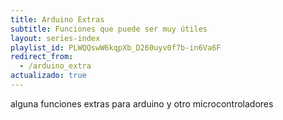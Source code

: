 ```yaml
---
title: Arduino Extras
subtitle: Funciones que puede ser muy útiles
layout: series-index
playlist_id: PLWQQswW6kqpXb_D260uyv0f7b-in6Va6F
redirect_from:
  - /arduino_extra
actualizado: true
---
```


alguna funciones extras para arduino y otro microcontroladores
